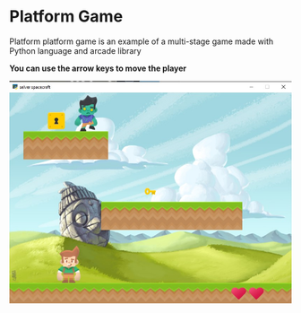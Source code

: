 # Platform Game

Platform platform game is an example of a multi-stage game made with Python language and arcade library

**You can use the arrow keys to move the player**

![aaa](https://github.com/sharifnezhad/python-workout/blob/main/Assignment14/image/Screenshot%202021-09-25%20005644.jpg)
